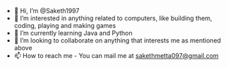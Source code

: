 - 👋 Hi, I’m @Saketh1997
- 👀 I’m interested in anything related to computers, like building them, coding, playing and making games
- 🌱 I’m currently learning Java and Python
- 💞️ I’m looking to collaborate on anything that interests me as mentioned above
- 📫 How to reach me - You can mail me at sakethmetta097@gmail.com

<!---
Saketh1997/Saketh1997 is a ✨ special ✨ repository because its `README.md` (this file) appears on your GitHub profile.
You can click the Preview link to take a look at your changes.
--->
